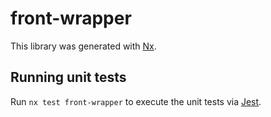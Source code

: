 # front-wrapper

This library was generated with [Nx](https://nx.dev).

## Running unit tests

Run `nx test front-wrapper` to execute the unit tests via [Jest](https://jestjs.io).

